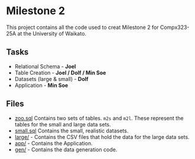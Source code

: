 # Milestone 2

This project contains all the code used to creat Milestone 2 for Compx323-25A at the University of Waikato.

## Tasks
- Relational Schema - **Joel**
- Table Creation - **Joel / Dolf / Min Soe**
- Datasets (large & small) - **Dolf**
- Application - **Min Soe**

## Files
- [zoo.sql](zoo.sql) Contains two sets of tables. `m2s` and `m2l`. These represent the tables for the small and large data sets.
- [small.sql](small.sql) Contains the small, realistic datasets.
- [large/](./large) - Contains the CSV files that hold the data for the large data sets.
- [app/](./app) - Contains the Application.
- [gen/](./gen) - Contains the data generation code.
